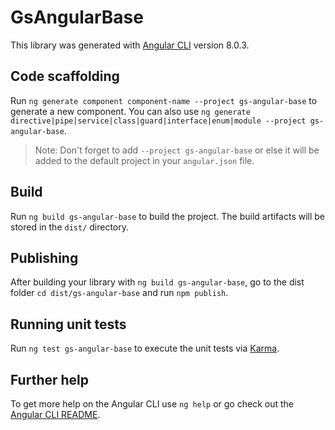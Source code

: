 # GsAngularBase

This library was generated with [Angular CLI](https://github.com/angular/angular-cli) version 8.0.3.

## Code scaffolding

Run `ng generate component component-name --project gs-angular-base` to generate a new component. You can also use `ng generate directive|pipe|service|class|guard|interface|enum|module --project gs-angular-base`.
> Note: Don't forget to add `--project gs-angular-base` or else it will be added to the default project in your `angular.json` file. 

## Build

Run `ng build gs-angular-base` to build the project. The build artifacts will be stored in the `dist/` directory.

## Publishing

After building your library with `ng build gs-angular-base`, go to the dist folder `cd dist/gs-angular-base` and run `npm publish`.

## Running unit tests

Run `ng test gs-angular-base` to execute the unit tests via [Karma](https://karma-runner.github.io).

## Further help

To get more help on the Angular CLI use `ng help` or go check out the [Angular CLI README](https://github.com/angular/angular-cli/blob/master/README.md).
